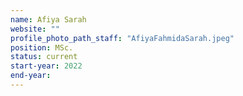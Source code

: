 ```yaml
---
name: Afiya Sarah
website: ""
profile_photo_path_staff: "AfiyaFahmidaSarah.jpeg"
position: MSc.
status: current
start-year: 2022
end-year: 
---
```

